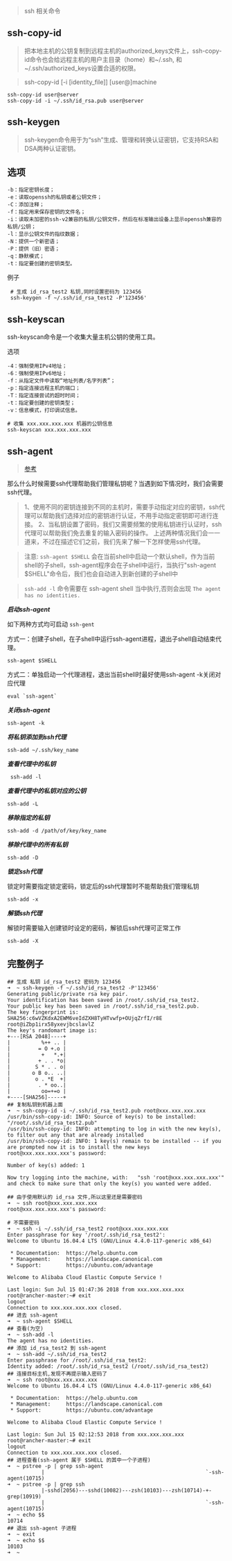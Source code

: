 > ssh 相关命令

ssh-copy-id
---
> 把本地主机的公钥复制到远程主机的authorized_keys文件上，ssh-copy-id命令也会给远程主机的用户主目录（home）和~/.ssh, 和~/.ssh/authorized_keys设置合适的权限。

> ssh-copy-id [-i [identity_file]] [user@]machine

    ssh-copy-id user@server
    ssh-copy-id -i ~/.ssh/id_rsa.pub user@server
    

ssh-keygen
---
> ssh-keygen命令用于为“ssh”生成、管理和转换认证密钥，它支持RSA和DSA两种认证密钥。

选项
--
    -b：指定密钥长度；
    -e：读取openssh的私钥或者公钥文件；
    -C：添加注释；
    -f：指定用来保存密钥的文件名；
    -i：读取未加密的ssh-v2兼容的私钥/公钥文件，然后在标准输出设备上显示openssh兼容的私钥/公钥；
    -l：显示公钥文件的指纹数据；
    -N：提供一个新密语；
    -P：提供（旧）密语；
    -q：静默模式；
    -t：指定要创建的密钥类型。
例子
    
     # 生成 id_rsa_test2 私钥,同时设置密码为 123456
     ssh-keygen -f ~/.ssh/id_rsa_test2 -P'123456'
     
     
ssh-keyscan
---

ssh-keyscan命令是一个收集大量主机公钥的使用工具。

选项

    -4：强制使用IPv4地址；
    -6：强制使用IPv6地址；
    -f：从指定文件中读取“地址列表/名字列表”；
    -p：指定连接远程主机的端口；
    -T：指定连接尝试的超时时间；
    -t：指定要创建的密钥类型；
    -v：信息模式，打印调试信息。
    
    # 收集 xxx.xxx.xxx.xxx 机器的公钥信息
    ssh-keyscan xxx.xxx.xxx.xxx

ssh-agent
---

> [参考](http://www.zsythink.net/archives/2407)

那么什么时候需要ssh代理帮助我们管理私钥呢？当遇到如下情况时，我们会需要ssh代理。

> 1、使用不同的密钥连接到不同的主机时，需要手动指定对应的密钥，ssh代理可以帮助我们选择对应的密钥进行认证，不用手动指定密钥即可进行连接。
2、当私钥设置了密码，我们又需要频繁的使用私钥进行认证时，ssh代理可以帮助我们免去重复的输入密码的操作。
上述两种情况我们会一一道来，不过在描述它们之前，我们先来了解一下怎样使用ssh代理。

> 注意: `ssh-agent $SHELL` 会在当前shell中启动一个默认shell，作为当前shell的子shell，ssh-agent程序会在子shell中运行，当执行"ssh-agent $SHELL"命令后，我们也会自动进入到新创建的子shell中

> `ssh-add -l` 命令需要在 ssh-agent shell 当中执行,否则会出现 `The agent has no identities.`


***启动ssh-agent***

如下两种方式均可启动 `ssh-gent`


方式一：创建子shell，在子shell中运行ssh-agent进程，退出子shell自动结束代理。

    ssh-agent $SHELL

方式二：单独启动一个代理进程，退出当前shell时最好使用ssh-agent -k关闭对应代理

    eval `ssh-agent`

***关闭ssh-agent***

    ssh-agent -k
    
***将私钥添加到ssh代理***

    ssh-add ~/.ssh/key_name
    
***查看代理中的私钥***
    
     ssh-add -l

***查看代理中的私钥对应的公钥***
    
    ssh-add -L

***移除指定的私钥***
    
    ssh-add -d /path/of/key/key_name

***移除代理中的所有私钥***
    
    ssh-add -D

***锁定ssh代理***

锁定时需要指定锁定密码，锁定后的ssh代理暂时不能帮助我们管理私钥

    ssh-add -x
    
***解锁ssh代理***

解锁时需要输入创建锁时设定的密码，解锁后ssh代理可正常工作

    ssh-add -X
    
完整例子
----
    ## 生成 私钥 id_rsa_test2 密码为 123456
    ➜  ~ ssh-keygen -f ~/.ssh/id_rsa_test2 -P'123456'
    Generating public/private rsa key pair.
    Your identification has been saved in /root/.ssh/id_rsa_test2.
    Your public key has been saved in /root/.ssh/id_rsa_test2.pub.
    The key fingerprint is:
    SHA256:c6wVZKdxA2EWM6veIdZXH8TyHTvwfp+OUjqZrfI/r8E root@iZbp1irx58yxevjbcslavlZ
    The key's randomart image is:
    +---[RSA 2048]----+
    |          %++ .. |
    |         = O +.o |
    |          +   *.+|
    |         + . . *o|
    |        S * . . o|
    |       o B o.. ..|
    |        o . *E  +|
    |         . * oo..|
    |          oo=+=o |
    +----[SHA256]-----+
    ## 复制私钥到机器上面
    ➜  ~ ssh-copy-id -i ~/.ssh/id_rsa_test2.pub root@xxx.xxx.xxx.xxx
    /usr/bin/ssh-copy-id: INFO: Source of key(s) to be installed: "/root/.ssh/id_rsa_test2.pub"
    /usr/bin/ssh-copy-id: INFO: attempting to log in with the new key(s), to filter out any that are already installed
    /usr/bin/ssh-copy-id: INFO: 1 key(s) remain to be installed -- if you are prompted now it is to install the new keys
    root@xxx.xxx.xxx.xxx's password: 
    
    Number of key(s) added: 1
    
    Now try logging into the machine, with:   "ssh 'root@xxx.xxx.xxx.xxx'"
    and check to make sure that only the key(s) you wanted were added.
    
    ## 由于使用默认的 id_rsa 文件,所以这里还是需要密码
    ➜  ~ ssh root@xxx.xxx.xxx.xxx                                   
    root@xxx.xxx.xxx.xxx's password: 
    
    # 不需要密码
    ➜  ~ ssh -i ~/.ssh/id_rsa_test2 root@xxx.xxx.xxx.xxx            
    Enter passphrase for key '/root/.ssh/id_rsa_test2': 
    Welcome to Ubuntu 16.04.4 LTS (GNU/Linux 4.4.0-117-generic x86_64)
    
     * Documentation:  https://help.ubuntu.com
     * Management:     https://landscape.canonical.com
     * Support:        https://ubuntu.com/advantage
    
    Welcome to Alibaba Cloud Elastic Compute Service !
    
    Last login: Sun Jul 15 01:47:36 2018 from xxx.xxx.xxx.xxx
    root@rancher-master:~# exit
    logout
    Connection to xxx.xxx.xxx.xxx closed.
    ## 进去 ssh-agent
    ➜  ~ ssh-agent $SHELL                
    ## 查看(为空)                         
    ➜  ~ ssh-add -l                 
    The agent has no identities.
    ## 添加 id_rsa_test2 到 ssh-agent
    ➜  ~ ssh-add ~/.ssh/id_rsa_test2
    Enter passphrase for /root/.ssh/id_rsa_test2: 
    Identity added: /root/.ssh/id_rsa_test2 (/root/.ssh/id_rsa_test2)
    ## 连接目标主机,发现不再提示输入密码了
    ➜  ~ ssh root@xxx.xxx.xxx.xxx                       
    Welcome to Ubuntu 16.04.4 LTS (GNU/Linux 4.4.0-117-generic x86_64)
    
     * Documentation:  https://help.ubuntu.com
     * Management:     https://landscape.canonical.com
     * Support:        https://ubuntu.com/advantage
    
    Welcome to Alibaba Cloud Elastic Compute Service !
    
    Last login: Sun Jul 15 02:12:53 2018 from xxx.xxx.xxx.xxx
    root@rancher-master:~# exit
    logout
    Connection to xxx.xxx.xxx.xxx closed.
    ## 进程查看(ssh-agent 属于 $SHELL 的其中一个子进程)
    ➜  ~ pstree -p | grep ssh-agent
               |                                                    `-ssh-agent(10715)
    ➜  ~ pstree -p | grep ssh      
               |-sshd(2056)---sshd(10082)---zsh(10103)---zsh(10714)-+-grep(10919)
               |                                                    `-ssh-agent(10715)
    ➜  ~ echo $$            
    10714
    ## 退出 ssh-agent 子进程
    ➜  ~ exit               
    ➜  ~ echo $$            
    10103
    ➜  ~ 
    